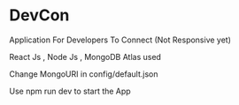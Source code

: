# DevCon

Application For Developers To Connect (Not Responsive yet)

React Js , Node Js , MongoDB Atlas used

Change MongoURI in config/default.json

Use npm run dev to start the App
